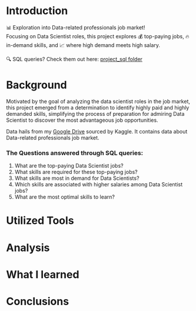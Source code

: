 # Introduction
📊 Exploration into Data-related professionals job market! <br>Focusing on Data Scientist roles, this project explores 💰 top-paying jobs, 🔥 in-demand skills, and 📈 where high demand meets high salary.

🔍 SQL queries? Check them out here: [project_sql folder](/project_sql/)
# Background
Motivated by the goal of analyzing the data scientist roles in the job market,
this project emerged from a determination to identify highly paid and highly demanded skills, simplifying the process of preparation for admiring Data Scientist to discover the most advantageous job opportunities.

Data hails from my [Google Drive](https://drive.google.com/file/d/1vm-6-50dpLr0tIhRiO3bLuH1cDESMTzK/view?usp=sharing) sourced by Kaggle. It contains data about Data-related professionals job market.

### The Questions answered through SQL queries:
1. What are the top-paying Data Scientist jobs?
2. What skills are required for these top-paying jobs?
3. What skills are most in demand for Data Scientists?
4. Which skills are associated with higher salaries among Data Scientist jobs?
5. What are the most optimal skills to learn?
# Utilized Tools


# Analysis

# What I learned

# Conclusions
